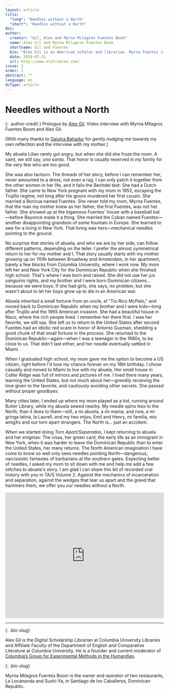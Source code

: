 ```yaml
---
layout: article
title: 
  "long": "Needles without a North"
  "short": "Needles without a North"
doi:
author: 
  creator: "Gil, Alex and Myrna Milagros Fuentes Boom"
  name: Alex Gil and Myrna Milagros Fuentes Boom
  shortname: Gil and Fuentes
  bio: "Alex Gil is an American scholar and librarian. Myrna Fuentes is a business woman."
  date: 2018-07-31
  url: http://www.elotroalex.com/
issue: 2
order: 1
abstract: ""
language: en
dcType: article
---
```


# Needles without a North

{: .author-credit }
Prologue by [Alex Gil](http://www.elotroalex.com/). Video interview with Myrna Milagros Fuentes Boom and Alex Gil.

[With many thanks to [Gaiutra Bahadur]({{site.baseurl}}/reflections/gaiutra_bahadur.html) for gently nudging me towards my own reflection and the interview with my mother.]

My abuela Lilian rarely got angry, but when she did she froze the room. A saint, we still say, *una santa*. That honor is usually reserved in my family for the very few who are too good. 
 
She was also taciturn. The threads of her story, before I can remember her, never amounted to a dress, not even a rag. I can only patch it together from the other women in her life, and it fails the Bechdel test: She had a Dutch father. She came to New York pregnant with my mom in 1952, escaping the Trujillo regime, not long after his goons murdered her first cousin. She married a Boricua named Fuentes. She never told my mom, Myrna Fuentes, that the man my mother knew as her father, the first Fuentes, was not her father. She showed up at the bigamous Fuentes' house with a baseball bat—before Beyoncé made it a thing. She married the Cuban named Fuentes—another disappointing grandson of some fountain in Europe. She learned to sew for a living in New York. That living was hers—mechanical needles pointing to the ground.
 
No surprise that stories of abuela, and who we are by her side, can follow different patterns, depending on the teller. I prefer the almost symmetrical return to her for my mother and I. That story usually starts with my mother growing up on 110th between Broadway and Amsterdam, in her apartment, barely a few blocks from Columbia University, where I work now. My mom left her and New York City for the Dominican Republic when she finished high school. That's where I was born and raised. She did not use her *jus sanguinis* rights, and my brother and I were born Dominican citizens... because we were boys. If she had girls, she says, no problem, but she wasn't about to let her boys grow up to die in an American war. 

Abuela inherited a small fortune from an uncle, el "Tío Rico McPato," and moved back to Dominican Republic when my brother and I were kids—long after Trujillo and the 1965 American invasion. She had a beautiful house in Naco, where the rich people lived. I remember her there first. I was her favorite, we still say. She left us to return to the United States after second Fuentes had an idiotic red scare in honor of Antonio Guzman, shedding a good chunk of that small fortune in the process. She returned to the Dominican Republic—again—when I was a teenager in the 1980s, to be close to us. That didn't last either, and her needle eventually settled in Miami.

When I graduated high school, my mom gave me the option to become a US citizen, right before I'd lose my chance forever on my 18th birthday. I chose casually and moved to Miami to live with my abuela. Her small house in Cutler Ridge was full of mirrors and pictures of me. I lived there many years, learning the United States, but not much about her—greedily receiving the love given to the favorite, and cautiously avoiding other secrets. She passed without proper goodbyes. 

Many cities later, I ended up where my mom played as a kid, running around Butler Library, while my abuela sewed nearby. My needle spins less to the North, than it does to them—still, a mi abuela, a mi mama; and now, a mi gringa latina, la Laurell, and my two mijos, Emil and Henry, mi familia, mis amigXs and our torn apart strangers. The North is... just an accident.
 
When we started doing *Torn Apart/Separados*, I kept returning to abuela and her enigmas: The visas, her green card, the early life as an immigrant in New York, when it was harder to leave the Dominican Republic than to enter the United States, her many returns. The North American imagination I have come to know so well only sees needles pointing North—dangerous, narcissistic fantasies of barbarians at the southern gates. Expecting better of needles, I asked my mom to sit down with me and help me add a few stitches to abuela's story. I am glad I can share this bit of recorded oral history with you in TA/S Volume 2. Against the mechanics of incarceration and separation, against the wedges that tear us apart and the greed that hammers them, we offer you our needles without a North.

<div class="embedded-video">
<iframe width="100%" height="400" src="https://www.youtube.com/embed/h_m1IfSrREg?ecver=1" frameborder="0" allow="autoplay; encrypted-media" allowfullscreen></iframe>
</div>



---

{: .bio-slug}

Alex Gil is the Digital Scholarship Librarian at Columbia University Libraries and Affiliate Faculty of the Department of English and Comparative Literature at Columbia University. He is a founder and current moderator of [Columbia’s Group for Experimental Methods in the Humanities](http://xpmethod.plaintext.in/).

{: .bio-slug}

Myrna Milagros Fuentes Boom is the owner and operator of two restaurants, La Locananda and Sushi-Ya, in Santiago de los Caballeros, Dominican Republic.